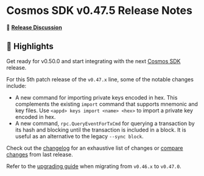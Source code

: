 # Cosmos SDK v0.47.5 Release Notes

💬 [**Release Discussion**](https://github.com/orgs/cosmos/discussions/categories/announcements)

## 🚀 Highlights

Get ready for v0.50.0 and start integrating with the next [Cosmos SDK](https://github.com/cosmos/cosmos-sdk/releases/tag/v0.50.0-rc.0) release.

For this 5th patch release of the `v0.47.x` line, some of the notable changes include:

* A new command for importing private keys encoded in hex. This complements the existing `import` command that supports mnemonic and key files.
  Use `<appd> keys import <name> <hex>` to import a private key encoded in hex.
* A new command, `rpc.QueryEventForTxCmd` for querying a transaction by its hash and blocking until the transaction is included in a block. It is useful as an alternative to the legacy `--sync block`.

Check out the [changelog](https://github.com/cosmos/cosmos-sdk/blob/v0.47.5/CHANGELOG.md) for an exhaustive list of changes or [compare changes](https://github.com/cosmos/cosmos-sdk/compare/release/v0.47.4...v0.47.5) from last release.

Refer to the [upgrading guide](https://github.com/cosmos/cosmos-sdk/blob/release/v0.47.x/UPGRADING.md) when migrating from `v0.46.x` to `v0.47.0`.

